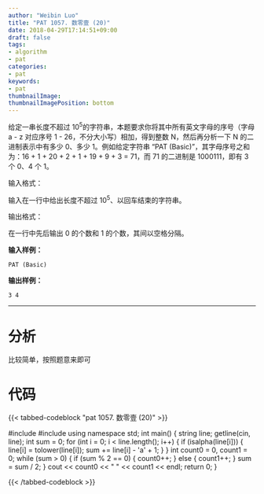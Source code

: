 ```yaml
---
author: "Weibin Luo"
title: "PAT 1057. 数零壹 (20)"
date: 2018-04-29T17:14:51+09:00
draft: false
tags:
- algorithm
- pat
categories:
- pat
keywords:
- pat
thumbnailImage:
thumbnailImagePosition: bottom
---
```


给定一串长度不超过 10<sup>5</sup>的字符串，本题要求你将其中所有英文字母的序号（字母 a - z 对应序号 1 - 26，不分大小写）相加，得到整数 N，然后再分析一下 N 的二进制表示中有多少 0、多少 1。例如给定字符串 “PAT (Basic)”，其字母序号之和为：16 + 1 + 20 + 2 + 1 + 19 + 9 + 3 = 71，而 71 的二进制是 1000111，即有 3 个 0、4 个 1。

<!--more-->

输入格式：

输入在一行中给出长度不超过 10<sup>5</sup>、以回车结束的字符串。

输出格式：

在一行中先后输出 0 的个数和 1 的个数，其间以空格分隔。

**输入样例：**
```
PAT (Basic)
```
**输出样例：**
```
3 4
```

---

# 分析

比较简单，按照题意来即可

# 代码

{{< tabbed-codeblock "pat 1057. 数零壹 (20)" >}}
<!-- tab cpp -->
#include <iostream>
#include <cctype>
using namespace std;
int main() {
    string line;
    getline(cin, line);
    int sum = 0;
    for (int i = 0; i < line.length(); i++) {
        if (isalpha(line[i])) {
            line[i] = tolower(line[i]);
            sum += line[i] - 'a' + 1;
        }
    }
    int count0 = 0, count1 = 0;
    while (sum > 0) {
        if (sum % 2 == 0) {
            count0++;
        } else {
            count1++;
        }
        sum = sum / 2;
    }
    cout << count0 << " " << count1 << endl;
    return 0;
}
<!-- endtab -->
{{< /tabbed-codeblock >}}
